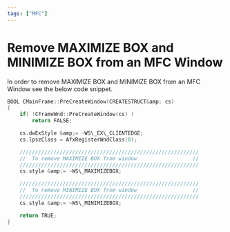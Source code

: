 ```yaml
---
tags: ["MFC"]
---
```


# Remove MAXIMIZE BOX and MINIMIZE BOX from an MFC Window
In order to remove MAXIMIZE BOX and MINIMIZE BOX from an MFC Window see the below code snippet.

```cpp
BOOL CMainFrame::PreCreateWindow(CREATESTRUCT&amp; cs)
{
    if( !CFrameWnd::PreCreateWindow(cs) )
        return FALSE;

    cs.dwExStyle &amp;= ~WS\_EX\_CLIENTEDGE;
    cs.lpszClass = AfxRegisterWndClass(0);

    //////////////////////////////////////////////////////////
    //  To remove MAXIMIZE BOX from window                  //
    //////////////////////////////////////////////////////////
    cs.style &amp;= ~WS\_MAXIMIZEBOX;

    //////////////////////////////////////////////////////////
    //  To remove MINIMIZE BOX from window                  //
    //////////////////////////////////////////////////////////
    cs.style &amp;= ~WS\_MINIMIZEBOX;

    return TRUE;
}
```
